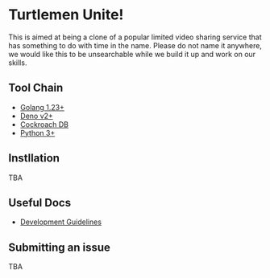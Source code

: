 # Turtlemen Unite!
This is aimed at being a clone of a popular limited video sharing service that has something to do with time in the name. Please do not name it anywhere, we would like this to be unsearchable while we build it up and work on our skills.

## Tool Chain
- [Golang 1.23+](https://go.dev/doc/install)
- [Deno v2+](https://deno.com/)
- [Cockroach DB](https://www.cockroachlabs.com/)
- [Python 3+](https://www.python.org/downloads/)

## Instllation 
TBA

## Useful Docs
- [Development Guidelines](docs/contribution/development.md)

## Submitting an issue
TBA
